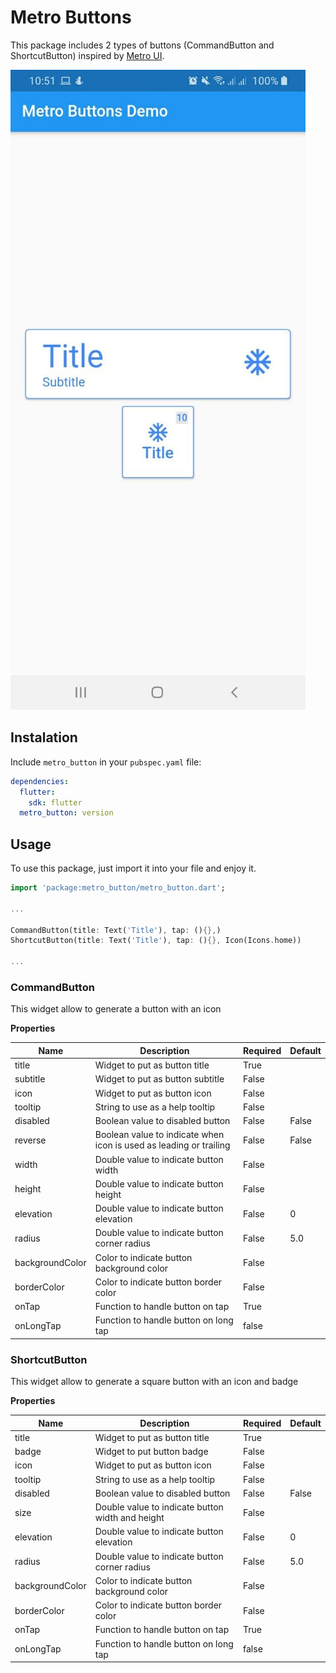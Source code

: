 # Metro Buttons

This package includes 2 types of buttons (CommandButton and ShortcutButton) inspired by [Metro UI](https://metroui.org.ua/buttons.html).

![](https://github.com/ajomuch92/metro-button-flutter/blob/master/assets/capture.jpg)

## Instalation
Include `metro_button` in your `pubspec.yaml` file:

```yaml
dependencies:
  flutter:
    sdk: flutter
  metro_button: version
```

## Usage

To use this package, just import it into your file and enjoy it.

```dart
import 'package:metro_button/metro_button.dart';

...

CommandButton(title: Text('Title'), tap: (){},)
ShortcutButton(title: Text('Title'), tap: (){}, Icon(Icons.home))

...

```

### CommandButton
This widget allow to generate a button with an icon

**Properties**

|  Name | Description   | Required   | Default   |
| ------------ | ------------ | ------------ | ------------ |
| title  | Widget to put as button title | True   |   |
| subtitle  | Widget to put as button subtitle |  False  |   |
| icon  | Widget to put as button icon | False   |   |
| tooltip  | String to use as a help tooltip | False   |   |
| disabled  | Boolean value to disabled button | False   |  False |
| reverse  | Boolean value to indicate when icon is used as leading or trailing | False   |  False |
| width  | Double value to indicate button width | False   |   |
| height  | Double value to indicate button height | False   |   |
| elevation  | Double value to indicate button elevation | False   |  0 |
| radius  | Double value to indicate button corner radius | False   |  5.0 |
| backgroundColor  | Color to indicate button background color | False   |   |
| borderColor  | Color to indicate button border color | False   |   |
| onTap  | Function to handle button on tap | True   |   |
| onLongTap  | Function to handle button on long tap | false   |   |

### ShortcutButton
This widget allow to generate a square button with an icon and badge

**Properties**

|  Name | Description   | Required   | Default   |
| ------------ | ------------ | ------------ | ------------ |
| title  | Widget to put as button title | True   |   |
| badge  | Widget to put button badge |  False  |   |
| icon  | Widget to put as button icon | False   |   |
| tooltip  | String to use as a help tooltip | False   |   |
| disabled  | Boolean value to disabled button | False   |  False |
| size  | Double value to indicate button width and height | False   |   |
| elevation  | Double value to indicate button elevation | False   |  0 |
| radius  | Double value to indicate button corner radius | False   |  5.0 |
| backgroundColor  | Color to indicate button background color | False   |   |
| borderColor  | Color to indicate button border color | False   |   |
| onTap  | Function to handle button on tap | True   |   |
| onLongTap  | Function to handle button on long tap | false   |   |
